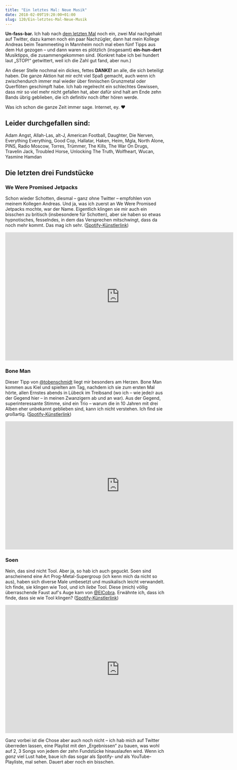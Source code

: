 ```yaml
---
title: "Ein letztes Mal: Neue Musik"
date: 2018-02-09T19:20:00+01:00
slug: 120/Ein-letztes-Mal-Neue-Musik
---
```


**Un-fass-bar.** Ich hab nach [dem letzten Mal](/archiv/119/Neue-Musik,-die-Dritte.html) noch ein, zwei Mal nachgehakt auf Twitter, dazu kamen noch ein paar Nachzügler, dann hat mein Kollege Andreas beim Teammeeting in Mannheim noch mal eben fünf Tipps aus dem Hut gezogen – und dann waren es plötzlich (insgesamt) **ein-hun-dert** Musiktipps, die zusammengekommen sind. (Konkret habe ich bei hundert laut „STOP!“ getwittert, weil ich die Zahl gut fand, aber nun.)

An dieser Stelle nochmal ein dickes, fettes **DANKE!** an alle, die sich beteiligt haben. Die ganze Aktion hat mir echt viel Spaß gemacht, auch wenn ich zwischendurch immer mal wieder über finnischen Grunzmetal oder Querflöten geschimpft habe. Ich hab regelrecht ein schlechtes Gewissen, dass mir so viel mehr nicht gefallen hat, aber dafür sind halt am Ende zehn Bands übrig geblieben, die ich definitiv noch öfter hören werde.

Was ich schon die ganze Zeit immer sage. Internet, ey. ♥

## Leider durchgefallen sind:

Adam Angst, Allah-Las, alt-J, American Football, Daughter, Die Nerven, Everything Everything, Good Cop, Hallatar, Haken, Heim, Mgla, North Alone, PINS, Radio Moscow, Torres, Trümmer, The Kills, The War On Drugs, Travelin Jack, Troubled Horse, Unlocking The Truth, Wolfheart, Wucan, Yasmine Hamdan

## Die letzten drei Fundstücke

### We Were Promised Jetpacks

Schon wieder Schotten, diesmal – ganz ohne Twitter – empfohlen von meinem Kollegen Andreas. Und ja, was ich zuerst an We Were Promised Jetpacks mochte, war der Name. Eigentlich klingen sie mir auch ein bisschen zu britisch (insbesondere für Schotten), aber sie haben so etwas hypnotisches, fesselndes, in dem das Versprechen mitschwingt, dass da noch mehr kommt. Das mag ich sehr. ([Spotify-Künstlerlink](https://open.spotify.com/artist/3gnrmLahFhVXRI9DA1MImH?si=u6_4pLFVTj2kTd3INyoBUQ))

<iframe class="youtube-embed" width="720" height="405" src="https://www.youtube-nocookie.com/embed/2vtn5bot7EM?rel=0" frameborder="0" allow="autoplay; encrypted-media" allowfullscreen></iframe>

### Bone Man

Dieser Tipp von [@tobenschmidt](https://twitter.com/tobenschmidt) liegt mir besonders am Herzen. Bone Man kommen aus Kiel und spielten am Tag, nachdem ich sie zum ersten Mal hörte, allen Ernstes abends in Lübeck im Treibsand (wo ich – wie jede/r aus der Gegend hier – in meinen Zwanzigern ab und an war). Aus der Gegend, superinteressante Stimme, sind ein Trio – warum die in 10 Jahren mit drei Alben eher unbekannt geblieben sind, kann ich nicht verstehen. Ich find sie großartig. ([Spotify-Künstlerlink](https://open.spotify.com/artist/55ZCgabAxCpRbkjoe6uapR?si=Qw65eL4xQdK9_p1K2dUTUA))

<iframe class="youtube-embed" width="720" height="405" src="https://www.youtube-nocookie.com/embed/XYI3lq_sf4o?rel=0" frameborder="0" allow="autoplay; encrypted-media" allowfullscreen></iframe>

### Soen

Nein, das sind nicht Tool. Aber ja, so hab ich auch geguckt. Soen sind anscheinend eine Art Prog-Metal-Supergroup (ich kenn mich da nicht so aus), haben sich diverse Male umbesetzt und musikalisch leicht verwandelt. Ich finde, sie klingen wie Tool, und ich _liebe_ Tool. Diese (mich) völlig überraschende Faust auf's Auge kam von [@ElCobra](https://twitter.com/elcobra). Erwähnte ich, dass ich finde, dass sie wie Tool klingen? ([Spotify-Künstlerlink](https://open.spotify.com/artist/38uWD5h115pdz278q4rwZW?si=bo0qQvRsQYaKQq_kBzCq_w))

<iframe class="youtube-embed" width="720" height="405" src="https://www.youtube-nocookie.com/embed/11CvvggCPrI?rel=0" frameborder="0" allow="autoplay; encrypted-media" allowfullscreen></iframe>

Ganz vorbei ist die Chose aber auch noch nicht – ich hab mich auf Twitter überreden lassen, eine Playlist mit den „Ergebnissen“ zu bauen, was wohl auf 2, 3 Songs von jedem der zehn Fundstücke hinauslaufen wird. Wenn ich _ganz_ viel Lust habe, baue ich das sogar als Spotify- _und_ als YouTube-Playliste, mal sehen. Dauert aber noch ein bisschen.
